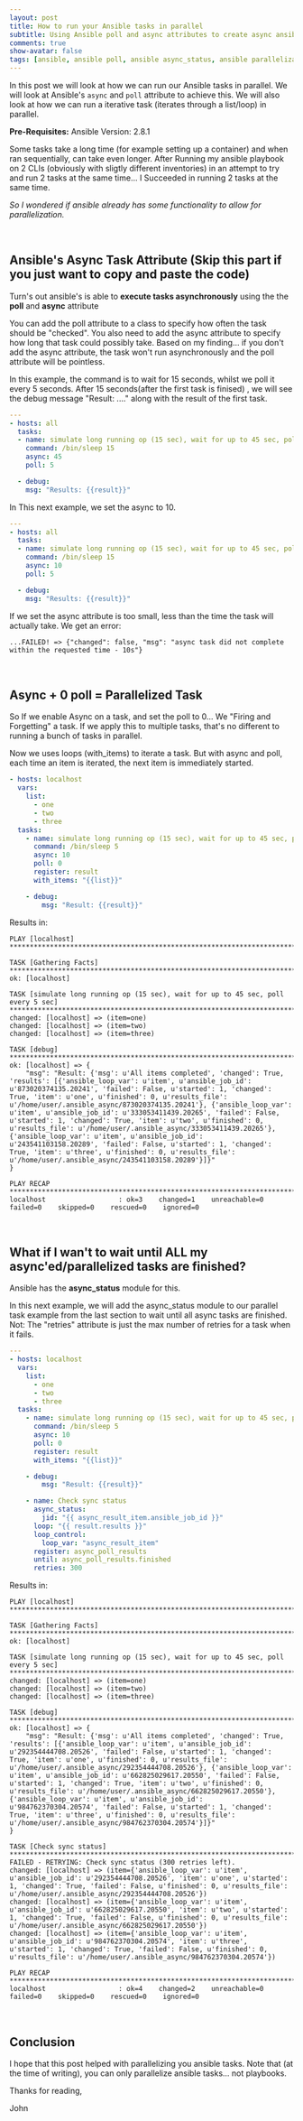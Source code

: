 ```yaml
---
layout: post
title: How to run your Ansible tasks in parallel
subtitle: Using Ansible poll and async attributes to create async ansible tasks that can be parallelized
comments: true
show-avatar: false
tags: [ansible, ansible poll, ansible async_status, ansible parallelization, devops, software-development]
---
```


In this post we will look at how we can run our Ansible tasks in parallel. We will look at Ansible's ```async``` and ```poll``` attribute to achieve this. We will also look at how we can run a iterative task (iterates through a list/loop) in parallel.


**Pre-Requisites:**
Ansible Version: 2.8.1

Some tasks take a long time (for example setting up a container) and when ran sequentially, can take even longer. After Running my ansible playbook on 2 CLIs (obviously with sligtly different inventories) in an attempt to try and run 2 tasks at the same time... I Succeeded in running 2 tasks at the same time.

_So I wondered if ansible already has some functionality to allow for parallelization._

<br>

## Ansible's Async Task Attribute (Skip this part if you just want to copy and paste the code)

Turn's out ansible's is able to **execute tasks asynchronously** using the the **poll** and **async** attribute

You can add the poll attribute to a class to specify how often the task should be "checked". You also need to add the async attribute to specify how long that task could possibly take. Based on my finding... if you don't add the async attribute, the task won't run asynchronously and the poll attribute will be pointless.


In this example, the command is to wait for 15 seconds, whilst we poll it every 5 seconds. After 15 seconds(after the first task is finised) , we will see the debug message "Result: ...." along with the result of the first task.

```yaml
---
- hosts: all
  tasks:
  - name: simulate long running op (15 sec), wait for up to 45 sec, poll every 5 sec
    command: /bin/sleep 15
    async: 45
    poll: 5

  - debug:
    msg: "Results: {{result}}"
```

In This next example, we set the async to 10.

```yaml
---
- hosts: all
  tasks:
  - name: simulate long running op (15 sec), wait for up to 45 sec, poll every 5 sec
    command: /bin/sleep 15
    async: 10
    poll: 5

  - debug:
    msg: "Results: {{result}}"
```

If we set the async attribute is too small, less than the time the task will actually take. We get an error:

```shell
...FAILED! => {"changed": false, "msg": "async task did not complete within the requested time - 10s"}
```

<br>

## Async + 0 poll = Parallelized Task

So If we enable Async on a task, and set the poll to 0... We "Firing and Forgetting" a task. If we apply this to multiple tasks, that's no different to running a bunch of tasks in parallel.

Now we uses loops (with_items) to iterate a task. But with async and poll, each time an item is iterated, the next item is immediately started.

```yaml
- hosts: localhost
  vars:
    list:
      - one
      - two
      - three
  tasks:
    - name: simulate long running op (15 sec), wait for up to 45 sec, poll every 5 sec
      command: /bin/sleep 5
      async: 10
      poll: 0
      register: result
      with_items: "{{list}}"

    - debug:
        msg: "Result: {{result}}"
```

Results in:

```shell
PLAY [localhost] *******************************************************************************************************************************************

TASK [Gathering Facts] *************************************************************************************************************************************
ok: [localhost]

TASK [simulate long running op (15 sec), wait for up to 45 sec, poll every 5 sec] **************************************************************************
changed: [localhost] => (item=one)
changed: [localhost] => (item=two)
changed: [localhost] => (item=three)

TASK [debug] ***********************************************************************************************************************************************
ok: [localhost] => {
    "msg": "Result: {'msg': u'All items completed', 'changed': True, 'results': [{'ansible_loop_var': u'item', u'ansible_job_id': u'873020374135.20241', 'failed': False, u'started': 1, 'changed': True, 'item': u'one', u'finished': 0, u'results_file': u'/home/user/.ansible_async/873020374135.20241'}, {'ansible_loop_var': u'item', u'ansible_job_id': u'333053411439.20265', 'failed': False, u'started': 1, 'changed': True, 'item': u'two', u'finished': 0, u'results_file': u'/home/user/.ansible_async/333053411439.20265'}, {'ansible_loop_var': u'item', u'ansible_job_id': u'243541103158.20289', 'failed': False, u'started': 1, 'changed': True, 'item': u'three', u'finished': 0, u'results_file': u'/home/user/.ansible_async/243541103158.20289'}]}"                                    
}

PLAY RECAP *************************************************************************************************************************************************
localhost                  : ok=3    changed=1    unreachable=0    failed=0    skipped=0    rescued=0    ignored=0   
```

<br>

## What if I wan't to wait until ALL my async'ed/parallelized tasks are finished?

Ansible has the **async_status** module for this.

In this next example, we will add the async_status module to our parallel task example from the last section to wait until all async tasks are finished. Not: The "retries" attribute is just the max number of retries for a task when it fails.

```yaml
---
- hosts: localhost
  vars:
    list:
      - one
      - two
      - three
  tasks:
    - name: simulate long running op (15 sec), wait for up to 45 sec, poll every 5 sec
      command: /bin/sleep 5
      async: 10
      poll: 0
      register: result
      with_items: "{{list}}"

    - debug:
        msg: "Result: {{result}}"

    - name: Check sync status
      async_status:
        jid: "{{ async_result_item.ansible_job_id }}"
      loop: "{{ result.results }}"
      loop_control:
        loop_var: "async_result_item"
      register: async_poll_results
      until: async_poll_results.finished
      retries: 300
```

Results in:

```shell
PLAY [localhost] *******************************************************************************************************************************************

TASK [Gathering Facts] *************************************************************************************************************************************
ok: [localhost]

TASK [simulate long running op (15 sec), wait for up to 45 sec, poll every 5 sec] **************************************************************************
changed: [localhost] => (item=one)
changed: [localhost] => (item=two)
changed: [localhost] => (item=three)

TASK [debug] ***********************************************************************************************************************************************
ok: [localhost] => {
    "msg": "Result: {'msg': u'All items completed', 'changed': True, 'results': [{'ansible_loop_var': u'item', u'ansible_job_id': u'292354444708.20526', 'failed': False, u'started': 1, 'changed': True, 'item': u'one', u'finished': 0, u'results_file': u'/home/user/.ansible_async/292354444708.20526'}, {'ansible_loop_var': u'item', u'ansible_job_id': u'662825029617.20550', 'failed': False, u'started': 1, 'changed': True, 'item': u'two', u'finished': 0, u'results_file': u'/home/user/.ansible_async/662825029617.20550'}, {'ansible_loop_var': u'item', u'ansible_job_id': u'984762370304.20574', 'failed': False, u'started': 1, 'changed': True, 'item': u'three', u'finished': 0, u'results_file': u'/home/user/.ansible_async/984762370304.20574'}]}"
}

TASK [Check sync status] ***********************************************************************************************************************************
FAILED - RETRYING: Check sync status (300 retries left).
changed: [localhost] => (item={'ansible_loop_var': u'item', u'ansible_job_id': u'292354444708.20526', 'item': u'one', u'started': 1, 'changed': True, 'failed': False, u'finished': 0, u'results_file': u'/home/user/.ansible_async/292354444708.20526'})                                                               
changed: [localhost] => (item={'ansible_loop_var': u'item', u'ansible_job_id': u'662825029617.20550', 'item': u'two', u'started': 1, 'changed': True, 'failed': False, u'finished': 0, u'results_file': u'/home/user/.ansible_async/662825029617.20550'})                                                               
changed: [localhost] => (item={'ansible_loop_var': u'item', u'ansible_job_id': u'984762370304.20574', 'item': u'three', u'started': 1, 'changed': True, 'failed': False, u'finished': 0, u'results_file': u'/home/user/.ansible_async/984762370304.20574'})                                                             

PLAY RECAP *************************************************************************************************************************************************
localhost                  : ok=4    changed=2    unreachable=0    failed=0    skipped=0    rescued=0    ignored=0   
```

<br>

## Conclusion

I hope that this post helped with parallelizing you ansible tasks. Note that (at the time of writing), you can only parallelize ansible tasks... not playbooks.

Thanks for reading,

John


<br>
